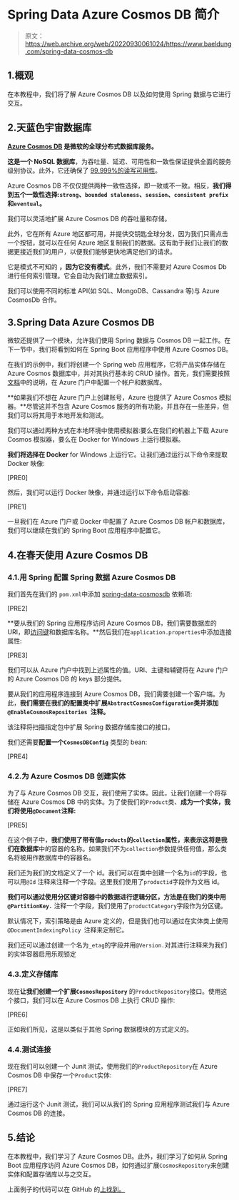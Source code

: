 # Spring Data Azure Cosmos DB 简介

> 原文：<https://web.archive.org/web/20220930061024/https://www.baeldung.com/spring-data-cosmos-db>

## 1.概观

在本教程中，我们将了解 Azure Cosmos DB 以及如何使用 Spring 数据与它进行交互。

## 2.天蓝色宇宙数据库

**[Azure Cosmos DB](https://web.archive.org/web/20220625230703/https://github.com/Azure/azure-sdk-for-java/tree/master/sdk/cosmos/azure-cosmos) 是微软的全球分布式数据库服务。**

**这是一个 NoSQL 数据库**，为吞吐量、延迟、可用性和一致性保证提供全面的服务级别协议。此外，它还确保了 [99.999%的读写可用性](https://web.archive.org/web/20220625230703/https://docs.microsoft.com/en-us/azure/cosmos-db/introduction#guaranteed-low-latency-at-99th-percentile-worldwide)。

Azure Cosmos DB 不仅仅提供两种一致性选择，即一致或不一致。相反，**我们得到五个一致性选择:`strong`、`bounded staleness`、`session`、`consistent prefix`和`eventual`。**

我们可以灵活地扩展 Azure Cosmos DB 的吞吐量和存储。

此外，它在所有 Azure 地区都可用，并提供交钥匙全球分发，因为我们只需点击一个按钮，就可以在任何 Azure 地区复制我们的数据。这有助于我们让我们的数据更接近我们的用户，以便我们能够更快地满足他们的请求。

它是模式不可知的 **，因为它没有模式**。此外，我们不需要对 Azure Cosmos Db 进行任何索引管理。它会自动为我们建立数据索引。

我们可以使用不同的标准 API(如 SQL、MongoDB、Cassandra 等)与 Azure CosmosDb 合作。

## 3.Spring Data Azure Cosmos DB

微软还提供了一个模块，允许我们使用 Spring 数据与 Cosmos DB 一起工作。在下一节中，我们将看到如何在 Spring Boot 应用程序中使用 Azure Cosmos DB。

在我们的示例中，我们将创建一个 Spring web 应用程序，它将产品实体存储在 Azure Cosmos 数据库中，并对其执行基本的 CRUD 操作。首先，我们需要按照[文档](https://web.archive.org/web/20220625230703/https://docs.microsoft.com/en-us/azure/cosmos-db/create-cosmosdb-resources-portal)中的说明，在 Azure 门户中配置一个帐户和数据库。

**如果我们不想在 Azure 门户上创建账号，Azure 也提供了 Azure Cosmos 模拟器。**尽管这并不包含 Azure Cosmos 服务的所有功能，并且存在一些差异，但我们可以将其用于本地开发和测试。

我们可以通过两种方式在本地环境中使用模拟器:要么在我们的机器上下载 Azure Cosmos 模拟器，要么在 Docker for Windows 上运行模拟器。

**我们将选择在 Docker** for Windows 上运行它。让我们通过运行以下命令来提取 Docker 映像:

[PRE0]

然后，我们可以运行 Docker 映像，并通过运行以下命令启动容器:

[PRE1]

一旦我们在 Azure 门户或 Docker 中配置了 Azure Cosmos DB 帐户和数据库，我们可以继续在我们的 Spring Boot 应用程序中配置它。

## 4.在春天使用 Azure Cosmos DB

### 4.1.用 Spring 配置 Spring 数据 Azure Cosmos DB

我们首先在我们的 `pom.xml`中添加 [spring-data-cosmosdb](https://web.archive.org/web/20220625230703/https://mvnrepository.com/artifact/com.microsoft.azure/spring-data-cosmosdb/2.3.0) 依赖项:

[PRE2]

**要从我们的 Spring 应用程序访问 Azure Cosmos DB，我们需要数据库的 URI，即[访问键](https://web.archive.org/web/20220625230703/https://docs.microsoft.com/en-us/azure/cosmos-db/secure-access-to-data)和数据库名称。**然后我们在`application.properties`中添加连接属性:

[PRE3]

我们可以从 Azure 门户中找到上述属性的值。URI、主键和辅键将在 Azure 门户的 Azure Cosmos DB 的 keys 部分提供。

要从我们的应用程序连接到 Azure Cosmos DB，我们需要创建一个客户端。为此，**我们需要在我们的配置类中扩展`AbstractCosmosConfiguration`类并添加`@EnableCosmosRepositories `注释。**

该注释将扫描指定包中扩展 Spring 数据存储库接口的接口。

我们还需要**配置一个`CosmosDBConfig`** 类型的 bean:

[PRE4]

### 4.2.为 Azure Cosmos DB 创建实体

为了与 Azure Cosmos DB 交互，我们使用了实体。因此，让我们创建一个将存储在 Azure Cosmos DB 中的实体。为了使我们的`Product`类、**成为一个实体，我们将使用`@Document`注释:**

[PRE5]

在这个例子中，**我们使用了带有值`products`的`collection`属性，来表示这将是我们在数据库**中的容器的名称。如果我们不为`collection`参数提供任何值，那么类名将被用作数据库中的容器名。

我们还为我们的文档定义了一个 id。我们可以在类中创建一个名为`id`的字段，也可以用`@Id` 注释来注释一个字段。这里我们使用了`productid`字段作为文档 id。

**我们可以通过使用分区键对容器中的数据进行逻辑分区，方法是在我们的类中用`@PartitionKey.`** 注释一个字段，我们使用了`productCategory`字段作为分区键。

默认情况下，索引策略是由 Azure 定义的，但是我们也可以通过在实体类上使用`@DocumentIndexingPolicy `注释来定制它。

我们还可以通过创建一个名为`_etag`的字段并用`@Version.`对其进行注释来为我们的实体容器启用乐观锁定

### 4.3.定义存储库

现在**让我们创建一个扩展`CosmosRepository`** 的`ProductRepository`接口。使用这个接口，我们可以在 Azure Cosmos DB 上执行 CRUD 操作:

[PRE6]

正如我们所见，这是以类似于其他 Spring 数据模块的方式定义的。

### 4.4.测试连接

现在我们可以创建一个 Junit 测试，使用我们的`ProductRepository`在 Azure Cosmos DB 中保存一个`Product`实体:

[PRE7]

通过运行这个 Junit 测试，我们可以从我们的 Spring 应用程序测试我们与 Azure Cosmos DB 的连接。

## 5.结论

在本教程中，我们学习了 Azure Cosmos DB。此外，我们学习了如何从 Spring Boot 应用程序访问 Azure Cosmos DB，如何通过扩展`CosmosRepository`来创建实体和配置存储库以与之交互。

上面例子的代码可以在 GitHub 的[上找到。](https://web.archive.org/web/20220625230703/https://github.com/eugenp/tutorials/tree/master/persistence-modules/spring-data-cosmosdb)